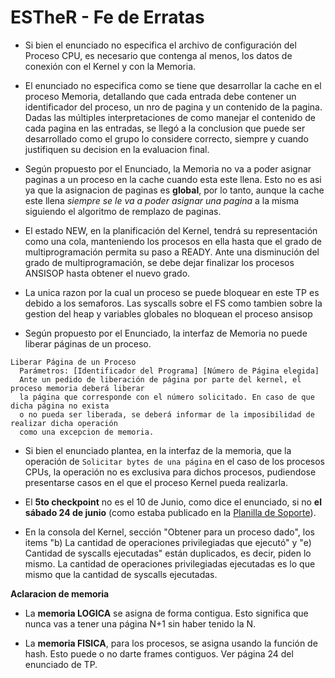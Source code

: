# ESTheR - Fe de Erratas

* Si bien el enunciado no especifica el archivo de configuración del Proceso CPU, es necesario que contenga al menos, los datos de conexión con el Kernel y con la Memoria.

* El enunciado no especifica como se tiene que desarrollar la cache en el proceso Memoria, detallando que cada entrada debe contener un identificador del proceso, un nro de pagina y un contenido de la pagina. Dadas las múltiples interpretaciones de como manejar el contenido de cada pagina en las entradas, se llegó a la conclusion que puede ser desarrollado como el grupo lo considere correcto, siempre y cuando justifiquen su decision en la evaluacion final.

* Según propuesto por el Enunciado, la Memoria no va a poder asignar paginas a un proceso en la cache cuando esta este llena. Esto no es asi ya que la asignacion de paginas es **global**, por lo tanto, aunque la cache este llena *siempre se le va a poder asignar una pagina* a la misma siguiendo el algoritmo de remplazo de paginas.

* El estado NEW, en la planificación del Kernel, tendrá su representación como una cola, manteniendo los procesos en ella hasta que el grado de multiprogramación permita su paso a READY. Ante una disminución del grado de multiprogramación, se debe dejar finalizar los procesos ANSISOP hasta obtener el nuevo grado.

* La unica razon por la cual un proceso se puede bloquear en este TP es debido a los semaforos. Las syscalls sobre el FS como tambien sobre la gestion del heap y variables globales no bloquean el proceso ansisop

* Según propuesto por el Enunciado, la interfaz de Memoria no puede liberar páginas de un proceso. 
```
Liberar Página de un Proceso
  Parámetros: [Identificador del Programa] [Número de Página elegida]
  Ante un pedido de liberación de página por parte del kernel, el proceso memoria deberá liberar
  la página que corresponde con el número solicitado. En caso de que dicha página no exista
  o no pueda ser liberada, se deberá informar de la imposibilidad de realizar dicha operación
  como una excepcion de memoria.
```

* Si bien el enunciado plantea, en la interfaz de la memoria, que la operación de `Solicitar bytes de una página` en el caso de los procesos CPUs, la operación no es exclusiva para dichos procesos, pudiendose presentarse casos en el que el proceso Kernel pueda realizarla.

* El **5to checkpoint** no es el 10 de Junio, como dice el enunciado, si no **el sábado 24 de junio** (como estaba publicado en la [Planilla de Soporte](http://faq.utn.so/soporte)).

* En la consola del Kernel, sección "Obtener para un proceso dado", los items "b) La cantidad de operaciones privilegiadas que ejecutó" y "e) Cantidad de syscalls ejecutadas" están duplicados, es decir, piden lo mismo. La cantidad de operaciones privilegiadas ejecutadas es lo que mismo que la cantidad de syscalls ejecutadas.  


**Aclaracion de memoria**
* La **memoria LOGICA** se asigna de forma contigua. Esto significa que nunca vas a tener una página N+1 sin haber tenido la N.

* La **memoria FISICA**, para los procesos, se asigna usando la función de hash. Esto puede o no darte frames contiguos. Ver página 24 del enunciado de TP.
